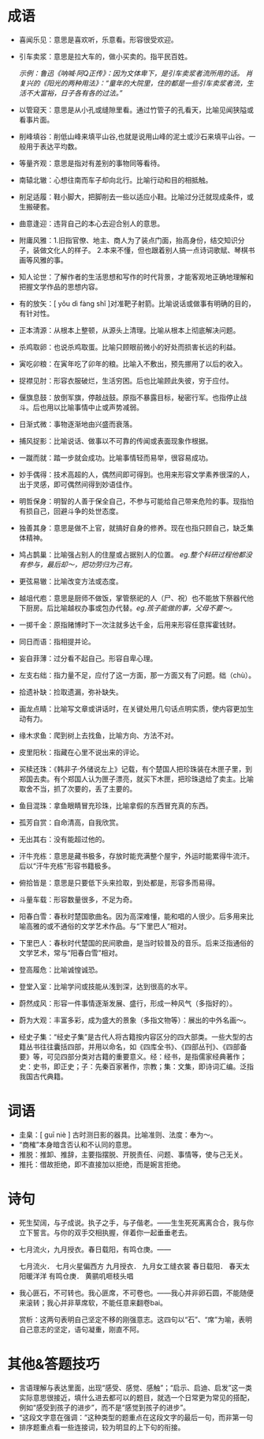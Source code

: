 # 成语

* 喜闻乐见：意思是喜欢听，乐意看。形容很受欢迎。

* 引车卖浆：意思是拉大车的，做小买卖的。指平民百姓。

  *示例：鲁迅《呐喊·阿Q正传》：因为文体卑下，是引车卖浆者流所用的话。 肖复兴的《阳光的两种用法》：“童年的大院里，住的都是一些引车卖浆者流，生活不大富裕，日子各有各的过法。”*  

* 以管窥天：意思是从小孔或缝隙里看。通过竹管子的孔看天，比喻见闻狭隘或看事片面。

* 削峰填谷：削低山峰来填平山谷,也就是说用山峰的泥土或沙石来填平山谷。一般用于表达平均数。

* 等量齐观：意思是指对有差别的事物同等看待。

* 南辕北辙：心想往南而车子却向北行。比喻行动和目的相抵触。

* 削足适履：鞋小脚大，把脚削去一些以适应小鞋。比喻过分迁就现成条件，或生搬硬套。

* 曲意逢迎：违背自己的本心去迎合别人的意思。

* 附庸风雅：1.旧指官僚、地主、商人为了装点门面，抬高身份，结交知识分子，装做文化人的样子。
  2.本来不懂，但也跟着别人搞一点诗词歌赋、琴棋书画等风雅的事。

* 知人论世：了解作者的生活思想和写作的时代背景，才能客观地正确地理解和把握文学作品的思想内容。

* 有的放矢：[ yǒu dì fàng shǐ ]对准靶子射箭。比喻说话或做事有明确的目的，有针对性。

* 正本清源：从根本上整顿，从源头上清理。比喻从根本上彻底解决问题。

* 杀鸡取卵：也说杀鸡取蛋。比喻只顾眼前微小的好处而损害长远的利益。

* 寅吃卯粮：在寅年吃了卯年的粮。比喻入不敷出，预先挪用了以后的收入。

* 捉襟见肘：形容衣服破烂，生活穷困。后也比喻顾此失彼，穷于应付。

* 偃旗息鼓：放倒军旗，停敲战鼓。原指不暴露目标，秘密行军。也指停止战斗。后也用以比喻事情中止或声势减弱。

* 日渐式微：事物逐渐地由兴盛而衰落。

* 捕风捉影：比喻说话、做事以不可靠的传闻或表面现象作根据。

* 一蹴而就：踏一步就会成功。比喻事情轻而易举，很容易成功。

* 妙手偶得：技术高超的人，偶然间即可得到。也用来形容文学素养很深的人，出于灵感，即可偶然间得到妙语佳作。

* 明哲保身：明智的人善于保全自己，不参与可能给自己带来危险的事。现指怕有损自己，回避斗争的处世态度。

* 独善其身：意思是做不上官，就搞好自身的修养。现在也指只顾自己，缺乏集体精神。

* 鸠占鹊巢：比喻强占别人的住屋或占据别人的位置。 *eg.整个科研过程他都没有参与，最后却～，把功劳归为己有。*

* 更弦易辙：比喻改变方法或态度。

* 越俎代庖：意思是厨师不做饭，掌管祭祀的人（尸、祝）也不能放下祭器代他下厨房。后比喻越权办事或包办代替。*eg.孩子能做的事，父母不要～。*

* 一掷千金：原指赌博时下一次注就多达千金，后用来形容任意挥霍钱财。

* 同日而语：指相提并论。

* 妄自菲薄：过分看不起自己。形容自卑心理。

* 左支右绌：指力量不足，应付了这一方面，那一方面又有了问题。绌（chù）。

* 拾遗补缺：捡取遗漏，弥补缺失。

* 画龙点睛：比喻写文章或讲话时，在关键处用几句话点明实质，使内容更加生动有力。

* 缘木求鱼：爬到树上去找鱼，比喻方向、方法不对。

* 皮里阳秋：指藏在心里不说出来的评论。

* 买椟还珠：《韩非子·外储说左上》记载，有个楚国人把珍珠装在木匣子里，到郑国去卖。有个郑国人认为匣子漂亮，就买下木匣，把珍珠退给了卖主。比喻取舍不当，抓了次要的，丢了主要的。

* 鱼目混珠：拿鱼眼睛冒充珍珠，比喻拿假的东西冒充真的东西。

* 孤芳自赏：自命清高，自我欣赏。

* 无出其右：没有能超过他的。

* 汗牛充栋：意思是藏书极多，存放时能充满整个屋宇，外运时能累得牛流汗。后以“汗牛充栋”形容书籍极多。

* 俯拾皆是：意思是只要低下头来捡取，到处都是，形容多而易得。

* 斗量车载：形容数量很多，不足为奇。

* 阳春白雪：春秋时楚国歌曲名。因为高深难懂，能和唱的人很少。后多用来比喻高雅的或不通俗的文学艺术作品。与“下里巴人”相对。

* 下里巴人：春秋时代楚国的民间歌曲，是当时较普及的音乐。后来泛指通俗的文学艺术，常与“阳春白雪”相对。

* 登高履危：比喻诚惶诚恐。

* 登堂入室：比喻学问或技能从浅到深，达到很高的水平。

* 蔚然成风：形容一件事情逐渐发展、盛行，形成一种风气（多指好的）。

* 蔚为大观：丰富多彩，成为盛大的景象（多指文物等）：展出的中外名画～。

* 经史子集：“经史子集”是古代人将古籍按内容区分的四大部类。一些大型的古籍丛书往往囊括四部，并用以命名，如《四库全书》、《四部丛刊》、《四部备要》等，可见四部分类对古籍的重要意义。经：经书，是指儒家经典著作；史：史书，即正史；子：先秦百家著作，宗教；集：文集，即诗词汇编。泛指我国古代典籍。


# 词语

* 圭臬：[ guī niè ] 古时测日影的器具。比喻准则、法度：奉为～。
* “商榷”本身暗含否认和不认同的意思。
* 推脱：推卸、推辞，主要指摆脱、开脱责任、问题、事情等，使与己无关。
* 推托：借故拒绝，即不直接加以拒绝，而是婉言拒绝。

# 诗句

- 死生契阔，与子成说。执子之手，与子偕老。——生生死死离离合合，我与你立下誓言。与你的双手交相执握，伴着你一起垂垂老去。

- 七月流火，九月授衣。春日载阳，有鸣仓庚。——

  七月流火． 七月火星偏西方 
  九月授衣． 九月女工缝衣裳 
  春日载阳． 春天太阳暖洋洋 
  有鸣仓庚． 黄鹂叽咂枝头唱 

- 我心匪石，不可转也。我心匪席，不可卷也。——我心并非卵石圆，不能随便来滚转；我心并非草席软，不能任意来翻卷bai。

  赏析：这两句表明自己坚定不移的刚强意志。这四句以“石”、“席”为喻，表明自己意志的坚定，语句凝重，刚直不阿。



# 其他&答题技巧

- 言语理解与表达里面，出现“感受、感觉、感触”；“启示、启迪、启发”这一类实际意思很接近，填什么进去都可以的题目，就选一个日常更为常见的搭配，例如“感受到孩子的进步”，而不是“感觉到孩子的进步”。
- “这段文字意在强调：”这种类型的题重点在这段文字的最后一句，而非第一句
- 排序题重点看一些连接词，较为明显的上下句的衔接。
